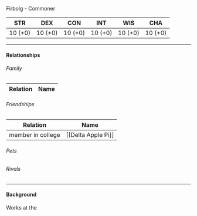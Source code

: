 Firbolg - Commoner 

STR | DEX | CON | INT | WIS | CHA
---- | ---- | ---- | ---- | ---- | ----  
10 (+0) | 10 (+0) | 10 (+0) | 10 (+0) | 10 (+0) | 10 (+0) | 

---

#### Relationships
###### Family
	
Relation | Name
------------ | ------------

###### Friendships
Relation | Name 
--- | ---
member in college | [[Delta Apple Pi]] 

###### Pets

###### Rivals

---

#### Background
Works at the 